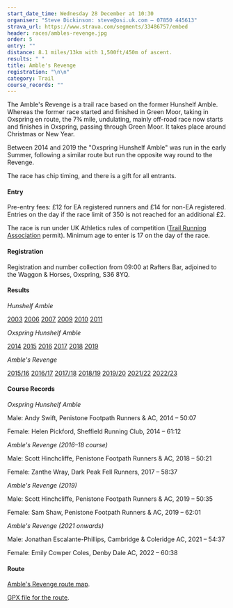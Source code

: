 ```yaml
---
start_date_time: Wednesday 28 December at 10:30
organiser: "Steve Dickinson: steve@osi.uk.com – 07850 445613"
strava_url: https://www.strava.com/segments/33486757/embed
header: races/ambles-revenge.jpg
order: 5
entry: ""
distance: 8.1 miles/13km with 1,500ft/450m of ascent.
results: " "
title: Amble's Revenge
registration: "\n\n"
category: Trail
course_records: ""
---
```

The Amble's Revenge is a trail race based on the former Hunshelf Amble. Whereas the former race started and finished in Green Moor, taking in Oxspring en route, the 7¾ mile, undulating, mainly off-road race now starts and finishes in Oxspring, passing through Green Moor. It takes place around Christmas or New Year.

Between 2014 and 2019 the "Oxspring Hunshelf Amble" was run in the early Summer, following a similar route but run the opposite way round to the Revenge.

The race has chip timing, and there is a gift for all entrants.

#### Entry

Pre-entry fees: £12 for EA registered runners and £14 for non-EA registered. Entries on the day if the race limit of 350 is not reached for an additional £2.

The race is run under UK Athletics rules of competition ([Trail Running Association](https://www.tra-uk.org/organisers) permit). Minimum age to enter is 17 on the day of the race.

#### Registration

Registration and number collection from 09:00 at Rafters Bar, adjoined to the Waggon & Horses, Oxspring, S36 8YQ.

#### Results

*Hunshelf Amble*

[2003](https://pfrac.co.uk/static/results/revenge/amble-2003-results.pdf)
[2006](https://pfrac.co.uk/static/results/revenge/amble-2006-results.pdf)
[2007](https://pfrac.co.uk/static/results/revenge/amble-2007-results.pdf)
[2009](https://pfrac.co.uk/static/results/revenge/amble-2009-results.pdf)
[2010](https://pfrac.co.uk/static/results/revenge/amble-2010-results.pdf)
[2011](https://pfrac.co.uk/static/results/revenge/amble-2011-results.pdf)

*Oxspring Hunshelf Amble*

[2014](https://pfrac.co.uk/static/results/revenge/amble-2014-results.pdf)
[2015](https://pfrac.co.uk/static/results/revenge/amble-2015-results.pdf)
[2016](https://pfrac.co.uk/static/results/revenge/amble-2016-results.pdf)
[2017](https://pfrac.co.uk/static/results/revenge/amble-2017-results.pdf)
[2018](https://pfrac.co.uk/static/results/revenge/amble-2018-results.pdf)
[2019](https://pfrac.co.uk/static/results/revenge/amble-2019-results.pdf)

*Amble's Revenge*

[2015/16](https://pfrac.co.uk/static/results/revenge/revenge-2015-16-results.pdf)
[2016/17](https://pfrac.co.uk/static/results/revenge/revenge-2016-17-results.pdf)
[2017/18](https://pfrac.co.uk/static/results/revenge/revenge-2017-18-results.pdf)
[2018/19](https://pfrac.co.uk/static/results/revenge/revenge-2018-19-results.pdf)
[2019/20](https://www.runbritainrankings.com/results/results.aspx?meetingid=338437)
[2021/22](https://www.runbritainrankings.com/results/results.aspx?meetingid=440754)
[2022/23](https://racebest.com/results/46u75)

#### Course Records

*Oxspring Hunshelf Amble*

Male: Andy Swift, Penistone Footpath Runners & AC, 2014 &ndash; 50:07

Female: Helen Pickford, Sheffield Running Club, 2014 &ndash; 61:12

*Amble's Revenge (2016&ndash;18 course)*

Male: Scott Hinchcliffe, Penistone Footpath Runners & AC, 2018 &ndash; 50:21

Female: Zanthe Wray, Dark Peak Fell Runners, 2017 &ndash; 58:37

*Amble's Revenge (2019)*

Male: Scott Hinchcliffe, Penistone Footpath Runners & AC, 2019 &ndash; 50:35

Female: Sam Shaw, Penistone Footpath Runners & AC, 2019 &ndash; 62:01

*Amble's Revenge (2021 onwards)*

Male: Jonathan Escalante-Phillips, Cambridge & Coleridge AC, 2021 &ndash; 54:37

Female: Emily Cowper Coles, Denby Dale AC, 2022 &ndash; 60:38


#### Route

[Amble's Revenge route map](https://pfrac.co.uk/static/images/maps/revenge-2021.jpg).

[GPX file for the route](https://pfrac.co.uk/static/gpx-files/revenge-2021.gpx).
